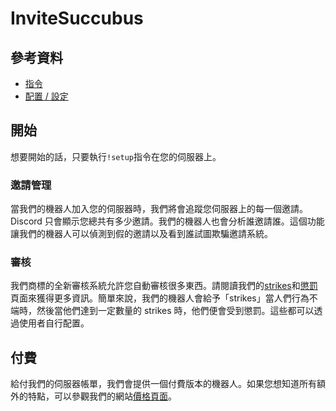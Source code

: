 # InviteSuccubus

## 參考資料

- [指令](/zh-TW/reference/commands.md)
- [配置 / 設定](/zh-TW/reference/settings.md)

## 開始

想要開始的話，只要執行`!setup`指令在您的伺服器上。

### 邀請管理

當我們的機器人加入您的伺服器時，我們將會追蹤您伺服器上的每一個邀請。Discord 只會顯示您總共有多少邀請。我們的機器人也會分析誰邀請誰。這個功能讓我們的機器人可以偵測到假的邀請以及看到誰試圖欺騙邀請系統。

### 審核

我們商標的全新審核系統允許您自動審核很多東西。請閱讀我們的[strikes](/zh-TW/modules/moderation/strikes.md)和[懲罰](/zh-TW/modules/moderation/punishments.md)頁面來獲得更多資訊。簡單來說，我們的機器人會給予「strikes」當人們行為不端時，然後當他們達到一定數量的 strikes 時，他們便會受到懲罰。這些都可以透過使用者自行配置。

## 付費

給付我們的伺服器帳單，我們會提供一個付費版本的機器人。如果您想知道所有額外的特點，可以參觀我們的網站[價格頁面](/zh-TW/premium/features.md)。
